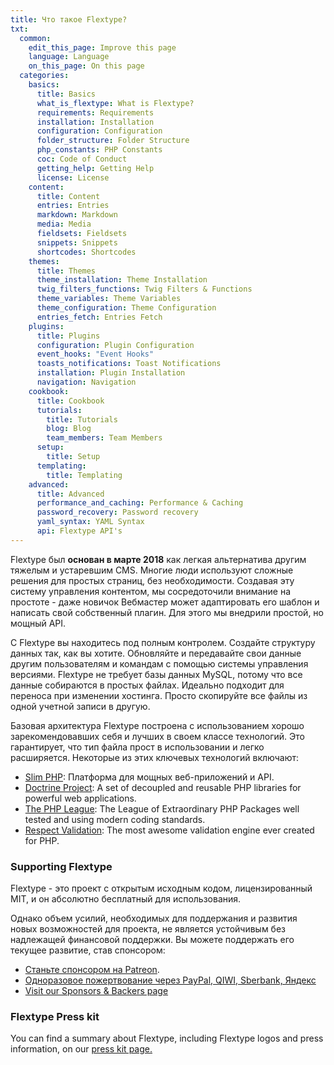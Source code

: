 ```yaml
---
title: Что такое Flextype?
txt:
  common:
    edit_this_page: Improve this page
    language: Language
    on_this_page: On this page
  categories:
    basics:
      title: Basics
      what_is_flextype: What is Flextype?
      requirements: Requirements
      installation: Installation
      configuration: Configuration
      folder_structure: Folder Structure
      php_constants: PHP Constants
      coc: Code of Conduct
      getting_help: Getting Help
      license: License
    content:
      title: Content
      entries: Entries
      markdown: Markdown
      media: Media
      fieldsets: Fieldsets
      snippets: Snippets
      shortcodes: Shortcodes
    themes:
      title: Themes
      theme_installation: Theme Installation
      twig_filters_functions: Twig Filters & Functions
      theme_variables: Theme Variables
      theme_configuration: Theme Configuration
      entries_fetch: Entries Fetch
    plugins:
      title: Plugins
      configuration: Plugin Configuration
      event_hooks: "Event Hooks"
      toasts_notifications: Toast Notifications
      installation: Plugin Installation
      navigation: Navigation
    cookbook:
      title: Cookbook
      tutorials:
        title: Tutorials
        blog: Blog
        team_members: Team Members
      setup:
        title: Setup
      templating:
        title: Templating
    advanced:
      title: Advanced
      performance_and_caching: Performance & Caching
      password_recovery: Password recovery
      yaml_syntax: YAML Syntax
      api: Flextype API's
---
```


Flextype был **основан в марте 2018** как легкая альтернатива другим тяжелым и устаревшим CMS. Многие люди используют сложные решения для простых страниц, без необходимости. Создавая эту систему управления контентом, мы сосредоточили внимание на простоте - даже новичок Вебмастер может адаптировать его шаблон и написать свой собственный плагин. Для этого мы внедрили простой, но мощный API.

С Flextype вы находитесь под полным контролем. Создайте структуру данных так, как вы хотите. Обновляйте и передавайте свои данные другим пользователям и командам с помощью системы управления версиями. Flextype не требует базы данных MySQL, потому что все данные собираются в простых файлах. Идеально подходит для переноса при изменении хостинга. Просто скопируйте все файлы из одной учетной записи в другую.

Базовая архитектура Flextype построена с использованием хорошо зарекомендовавших себя и лучших в своем классе технологий. Это гарантирует, что тип файла прост в использовании и легко расширяется. Некоторые из этих ключевых технологий включают:

* [Slim PHP](http://www.slimframework.com): Платформа для мощных веб-приложений и API.
* [Doctrine Project](https://www.doctrine-project.org): A set of decoupled and reusable PHP libraries for powerful web applications.
* [The PHP League](https://thephpleague.com): The League of Extraordinary PHP Packages well tested and using modern coding standards.
* [Respect Validation](https://respect-validation.readthedocs.io/): The most awesome validation engine ever created for PHP.

### Supporting Flextype

Flextype - это проект с открытым исходным кодом, лицензированный MIT, и он абсолютно бесплатный для использования.

Однако объем усилий, необходимых для поддержания и развития новых возможностей для проекта, не является устойчивым без надлежащей финансовой поддержки. Вы можете поддержать его текущее развитие, став спонсором:

* [Станьте спонсором на Patreon](https://www.patreon.com/awilum).
* [Одноразовое пожертвование через PayPal, QIWI, Sberbank, Яндекс](http://flextype.org/en/one-time-donation)
* [Visit our Sponsors & Backers page](http://flextype.org/en/sponsors)

### Flextype Press kit

You can find a summary about Flextype, including Flextype logos and press information, on our [press kit page.](https://flextype.org/en/press-kit)